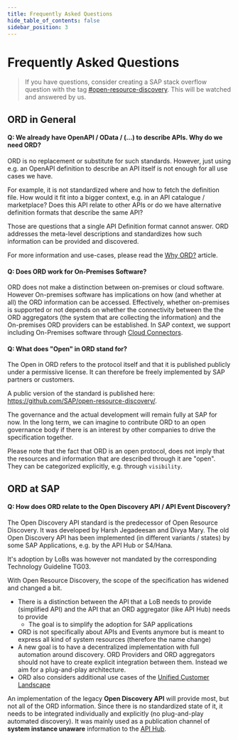 ```yaml
---
title: Frequently Asked Questions
hide_table_of_contents: false
sidebar_position: 3
---
```


# Frequently Asked Questions

> If you have questions, consider creating a SAP stack overflow question with the tag [#open-resource-discovery](https://sap.stackenterprise.co/posts/tagged/3957). This will be watched and answered by us.

## ORD in General

#### Q: We already have OpenAPI / OData / (...) to describe APIs. Why do we need ORD?

ORD is no replacement or substitute for such standards. However, just using e.g. an OpenAPI definition to describe an API itself is not enough for all use cases we have.

For example, it is not standardized where and how to fetch the definition file. How would it fit into a bigger context, e.g. in an API catalogue / marketplace? Does this API relate to other APIs or do we have alternative definition formats that describe the same API?

Those are questions that a single API Definition format cannot answer. ORD addresses the meta-level descriptions and standardizes how such information can be provided and discovered.

For more information and use-cases, please read the [Why ORD?](./details/articles/why-ord.md) article.

#### Q: Does ORD work for On-Premises Software?

ORD does not make a distinction between on-premises or cloud software.
However On-premises software has implications on how (and whether at all) the ORD information can be accessed.
Effectively, whether on-premises is supported or not depends on whether the connectivity between the the ORD aggregators (the system that are collecting the information) and the On-premises ORD providers can be established.
In SAP context, we support including On-Premises software through [Cloud Connectors](https://help.sap.com/viewer/cca91383641e40ffbe03bdc78f00f681/Cloud/en-US/e6c7616abb5710148cfcf3e75d96d596.html?q=cloud%20connector).

#### Q: What does "Open" in ORD stand for?

The Open in ORD refers to the protocol itself and that it is published publicly under a permissive license.
It can therefore be freely implemented by SAP partners or customers.

A public version of the standard is published here: https://github.com/SAP/open-resource-discovery/.

The governance and the actual development will remain fully at SAP for now.
In the long term, we can imagine to contribute ORD to an open governance body
if there is an interest by other companies to drive the specification together.

Please note that the fact that ORD is an open protocol, does not imply
that the resources and information that are described through it are "open".
They can be categorized explicitly, e.g. through `visibility`.

## ORD at SAP

#### Q: How does ORD relate to the Open Discovery API / API Event Discovery?

The Open Discovery API standard is the predecessor of Open Resource Discovery.
It was developed by Harsh Jegadeesan and Divya Mary.
The old Open Discovery API has been implemented (in different variants / states) by some SAP Applications, e.g. by the API Hub or S4/Hana.

It's adoption by LoBs was however not mandated by the corresponding Technology Guideline TG03.

With Open Resource Discovery, the scope of the specification has widened and changed a bit.

- There is a distinction between the API that a LoB needs to provide (simplified API) and the API that an ORD aggregator (like API Hub) needs to provide
  - The goal is to simplify the adoption for SAP applications
- ORD is not specifically about APIs and Events anymore but is meant to express all kind of system resources (therefore the name change)
- A new goal is to have a decentralized implementation with full automation around discovery.
  ORD Providers and ORD aggregators should not have to create explicit integration between them.
  Instead we aim for a plug-and-play architecture.
- ORD also considers additional use cases of the [Unified Customer Landscape](https://sapedia.one.int.sap/wiki/Unified_Customer_Landscape)

An implementation of the legacy **Open Discovery API** will provide most, but not all of the ORD information. Since there is no standardized state of it, it needs to be integrated individually and explicitly (no plug-and-play automated discovery).
It was mainly used as a publication channel of **system instance unaware** information to the [API Hub](https://api.sap.com/).
